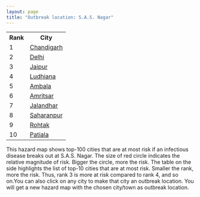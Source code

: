 ```yaml
---
layout: page
title: "Outbreak location: S.A.S. Nagar"
---
```

<div class="flex-container">
<div class="flex-item-left" id="mapid">
<script src="https://buda-magenta.github.io/hazard_map/load_map.js"></script>

<script>
var marker_outbreak = L.marker([30.883006, 75.869732],{"autoPan": true}).addTo(map); marker_outbreak.bindTooltip("S.A.S. Nagar").openTooltip();

var circle_1 = L.circle([30.733442, 76.779714], {"pane": "markerPane", "color": "red", "fill": true, "fillOpacity": 0.2, "fillRule": "evenodd", "lineCap": "round", "lineJoin": "round", "opacity": 1.0, "radius": 182804, "stroke": true, "weight": 3}).addTo(map);
circle_1.bindTooltip("Chandigarh<br>rank: 1<br>hazard index: 0.182805")
circle_1.bindPopup('<a href="https://buda-magenta.github.io/hazard_map/Chandigarh">Chandigarh</a>')

var circle_2 = L.circle([28.651718, 77.221939], {"pane": "markerPane", "color": "red", "fill": true, "fillOpacity": 0.2, "fillRule": "evenodd", "lineCap": "round", "lineJoin": "round", "opacity": 1.0, "radius": 35052, "stroke": true, "weight": 3}).addTo(map);
circle_2.bindTooltip("Delhi<br>rank: 2<br>hazard index: 0.035052")
circle_2.bindPopup('<a href="https://buda-magenta.github.io/hazard_map/Delhi">Delhi</a>')

var circle_3 = L.circle([26.915458, 75.818982], {"pane": "markerPane", "color": "red", "fill": true, "fillOpacity": 0.2, "fillRule": "evenodd", "lineCap": "round", "lineJoin": "round", "opacity": 1.0, "radius": 31714, "stroke": true, "weight": 3}).addTo(map);
circle_3.bindTooltip("Jaipur<br>rank: 3<br>hazard index: 0.031715")
circle_3.bindPopup('<a href="https://buda-magenta.github.io/hazard_map/Jaipur">Jaipur</a>')

var circle_4 = L.circle([30.909016, 75.851601], {"pane": "markerPane", "color": "red", "fill": true, "fillOpacity": 0.2, "fillRule": "evenodd", "lineCap": "round", "lineJoin": "round", "opacity": 1.0, "radius": 22771, "stroke": true, "weight": 3}).addTo(map);
circle_4.bindTooltip("Ludhiana<br>rank: 4<br>hazard index: 0.022772")
circle_4.bindPopup('<a href="https://buda-magenta.github.io/hazard_map/Ludhiana">Ludhiana</a>')

var circle_5 = L.circle([30.384367, 76.770421], {"pane": "markerPane", "color": "red", "fill": true, "fillOpacity": 0.2, "fillRule": "evenodd", "lineCap": "round", "lineJoin": "round", "opacity": 1.0, "radius": 15951, "stroke": true, "weight": 3}).addTo(map);
circle_5.bindTooltip("Ambala<br>rank: 5<br>hazard index: 0.015951")
circle_5.bindPopup('<a href="https://buda-magenta.github.io/hazard_map/Ambala">Ambala</a>')

var circle_6 = L.circle([31.634308, 74.873679], {"pane": "markerPane", "color": "red", "fill": true, "fillOpacity": 0.2, "fillRule": "evenodd", "lineCap": "round", "lineJoin": "round", "opacity": 1.0, "radius": 10943, "stroke": true, "weight": 3}).addTo(map);
circle_6.bindTooltip("Amritsar<br>rank: 6<br>hazard index: 0.010944")
circle_6.bindPopup('<a href="https://buda-magenta.github.io/hazard_map/Amritsar">Amritsar</a>')

var circle_7 = L.circle([31.292011, 75.568058], {"pane": "markerPane", "color": "red", "fill": true, "fillOpacity": 0.2, "fillRule": "evenodd", "lineCap": "round", "lineJoin": "round", "opacity": 1.0, "radius": 8540, "stroke": true, "weight": 3}).addTo(map);
circle_7.bindTooltip("Jalandhar<br>rank: 7<br>hazard index: 0.008540")
circle_7.bindPopup('<a href="https://buda-magenta.github.io/hazard_map/Jalandhar">Jalandhar</a>')

var circle_8 = L.circle([29.988077, 77.508130], {"pane": "markerPane", "color": "red", "fill": true, "fillOpacity": 0.2, "fillRule": "evenodd", "lineCap": "round", "lineJoin": "round", "opacity": 1.0, "radius": 5993, "stroke": true, "weight": 3}).addTo(map);
circle_8.bindTooltip("Saharanpur<br>rank: 8<br>hazard index: 0.005993")
circle_8.bindPopup('<a href="https://buda-magenta.github.io/hazard_map/Saharanpur">Saharanpur</a>')

var circle_9 = L.circle([28.901090, 76.580193], {"pane": "markerPane", "color": "red", "fill": true, "fillOpacity": 0.2, "fillRule": "evenodd", "lineCap": "round", "lineJoin": "round", "opacity": 1.0, "radius": 3850, "stroke": true, "weight": 3}).addTo(map);
circle_9.bindTooltip("Rohtak<br>rank: 9<br>hazard index: 0.003850")
circle_9.bindPopup('<a href="https://buda-magenta.github.io/hazard_map/Rohtak">Rohtak</a>')

var circle_10 = L.circle([30.209087, 76.339872], {"pane": "markerPane", "color": "red", "fill": true, "fillOpacity": 0.2, "fillRule": "evenodd", "lineCap": "round", "lineJoin": "round", "opacity": 1.0, "radius": 3404, "stroke": true, "weight": 3}).addTo(map);
circle_10.bindTooltip("Patiala<br>rank: 10<br>hazard index: 0.003404")
circle_10.bindPopup('<a href="https://buda-magenta.github.io/hazard_map/Patiala">Patiala</a>')

var circle_11 = L.circle([29.391275, 76.977167], {"pane": "markerPane", "color": "red", "fill": true, "fillOpacity": 0.2, "fillRule": "evenodd", "lineCap": "round", "lineJoin": "round", "opacity": 1.0, "radius": 3324, "stroke": true, "weight": 3}).addTo(map);
circle_11.bindTooltip("Panipat<br>rank: 11<br>hazard index: 0.003325")
circle_11.bindPopup('<a href="https://buda-magenta.github.io/hazard_map/Panipat">Panipat</a>')

var circle_12 = L.circle([27.639077, 76.614452], {"pane": "markerPane", "color": "red", "fill": true, "fillOpacity": 0.2, "fillRule": "evenodd", "lineCap": "round", "lineJoin": "round", "opacity": 1.0, "radius": 3253, "stroke": true, "weight": 3}).addTo(map);
circle_12.bindTooltip("Alwar<br>rank: 12<br>hazard index: 0.003254")
circle_12.bindPopup('<a href="https://buda-magenta.github.io/hazard_map/Alwar">Alwar</a>')

var circle_13 = L.circle([29.680327, 76.989625], {"pane": "markerPane", "color": "red", "fill": true, "fillOpacity": 0.2, "fillRule": "evenodd", "lineCap": "round", "lineJoin": "round", "opacity": 1.0, "radius": 3155, "stroke": true, "weight": 3}).addTo(map);
circle_13.bindTooltip("Karnal<br>rank: 13<br>hazard index: 0.003155")
circle_13.bindPopup('<a href="https://buda-magenta.github.io/hazard_map/Karnal">Karnal</a>')

var circle_14 = L.circle([29.301826, 76.338471], {"pane": "markerPane", "color": "red", "fill": true, "fillOpacity": 0.2, "fillRule": "evenodd", "lineCap": "round", "lineJoin": "round", "opacity": 1.0, "radius": 3111, "stroke": true, "weight": 3}).addTo(map);
circle_14.bindTooltip("Jind<br>rank: 14<br>hazard index: 0.003112")
circle_14.bindPopup('<a href="https://buda-magenta.github.io/hazard_map/Jind">Jind</a>')

var circle_15 = L.circle([29.168807, 75.746110], {"pane": "markerPane", "color": "red", "fill": true, "fillOpacity": 0.2, "fillRule": "evenodd", "lineCap": "round", "lineJoin": "round", "opacity": 1.0, "radius": 2531, "stroke": true, "weight": 3}).addTo(map);
circle_15.bindTooltip("Hisar<br>rank: 15<br>hazard index: 0.002531")
circle_15.bindPopup('<a href="https://buda-magenta.github.io/hazard_map/Hisar">Hisar</a>')

var circle_16 = L.circle([30.179115, 75.047102], {"pane": "markerPane", "color": "red", "fill": true, "fillOpacity": 0.2, "fillRule": "evenodd", "lineCap": "round", "lineJoin": "round", "opacity": 1.0, "radius": 2401, "stroke": true, "weight": 3}).addTo(map);
circle_16.bindTooltip("Bathinda<br>rank: 16<br>hazard index: 0.002401")
circle_16.bindPopup('<a href="https://buda-magenta.github.io/hazard_map/Bathinda">Bathinda</a>')

var circle_17 = L.circle([30.145054, 74.195660], {"pane": "markerPane", "color": "red", "fill": true, "fillOpacity": 0.2, "fillRule": "evenodd", "lineCap": "round", "lineJoin": "round", "opacity": 1.0, "radius": 2214, "stroke": true, "weight": 3}).addTo(map);
circle_17.bindTooltip("Abohar<br>rank: 17<br>hazard index: 0.002215")
circle_17.bindPopup('<a href="https://buda-magenta.github.io/hazard_map/Abohar">Abohar</a>')

var circle_18 = L.circle([30.325565, 78.043681], {"pane": "markerPane", "color": "red", "fill": true, "fillOpacity": 0.2, "fillRule": "evenodd", "lineCap": "round", "lineJoin": "round", "opacity": 1.0, "radius": 2026, "stroke": true, "weight": 3}).addTo(map);
circle_18.bindTooltip("Dehradun<br>rank: 18<br>hazard index: 0.002026")
circle_18.bindPopup('<a href="https://buda-magenta.github.io/hazard_map/Dehradun">Dehradun</a>')

var circle_19 = L.circle([19.075990, 72.877393], {"pane": "markerPane", "color": "red", "fill": true, "fillOpacity": 0.2, "fillRule": "evenodd", "lineCap": "round", "lineJoin": "round", "opacity": 1.0, "radius": 1999, "stroke": true, "weight": 3}).addTo(map);
circle_19.bindTooltip("Mumbai<br>rank: 19<br>hazard index: 0.001999")
circle_19.bindPopup('<a href="https://buda-magenta.github.io/hazard_map/Mumbai">Mumbai</a>')

var circle_20 = L.circle([30.885100, 74.660141], {"pane": "markerPane", "color": "red", "fill": true, "fillOpacity": 0.2, "fillRule": "evenodd", "lineCap": "round", "lineJoin": "round", "opacity": 1.0, "radius": 1923, "stroke": true, "weight": 3}).addTo(map);
circle_20.bindTooltip("Firozpur<br>rank: 20<br>hazard index: 0.001924")
circle_20.bindPopup('<a href="https://buda-magenta.github.io/hazard_map/Firozpur">Firozpur</a>')

var circle_21 = L.circle([30.783987, 75.160574], {"pane": "markerPane", "color": "red", "fill": true, "fillOpacity": 0.2, "fillRule": "evenodd", "lineCap": "round", "lineJoin": "round", "opacity": 1.0, "radius": 1896, "stroke": true, "weight": 3}).addTo(map);
circle_21.bindTooltip("Moga<br>rank: 21<br>hazard index: 0.001896")
circle_21.bindPopup('<a href="https://buda-magenta.github.io/hazard_map/Moga">Moga</a>')

var circle_22 = L.circle([29.822821, 76.378310], {"pane": "markerPane", "color": "red", "fill": true, "fillOpacity": 0.2, "fillRule": "evenodd", "lineCap": "round", "lineJoin": "round", "opacity": 1.0, "radius": 1894, "stroke": true, "weight": 3}).addTo(map);
circle_22.bindTooltip("Kaithal<br>rank: 22<br>hazard index: 0.001894")
circle_22.bindPopup('<a href="https://buda-magenta.github.io/hazard_map/Kaithal">Kaithal</a>')

var circle_23 = L.circle([25.531031, 78.652689], {"pane": "markerPane", "color": "red", "fill": true, "fillOpacity": 0.2, "fillRule": "evenodd", "lineCap": "round", "lineJoin": "round", "opacity": 1.0, "radius": 1830, "stroke": true, "weight": 3}).addTo(map);
circle_23.bindTooltip("Jhansi<br>rank: 23<br>hazard index: 0.001831")
circle_23.bindPopup('<a href="https://buda-magenta.github.io/hazard_map/Jhansi">Jhansi</a>')

var circle_24 = L.circle([30.129326, 77.245483], {"pane": "markerPane", "color": "red", "fill": true, "fillOpacity": 0.2, "fillRule": "evenodd", "lineCap": "round", "lineJoin": "round", "opacity": 1.0, "radius": 1820, "stroke": true, "weight": 3}).addTo(map);
circle_24.bindTooltip("Jagadhri<br>rank: 24<br>hazard index: 0.001820")
circle_24.bindPopup('<a href="https://buda-magenta.github.io/hazard_map/Jagadhri">Jagadhri</a>')

var circle_25 = L.circle([26.838100, 80.934600], {"pane": "markerPane", "color": "red", "fill": true, "fillOpacity": 0.2, "fillRule": "evenodd", "lineCap": "round", "lineJoin": "round", "opacity": 1.0, "radius": 1746, "stroke": true, "weight": 3}).addTo(map);
circle_25.bindTooltip("Lucknow<br>rank: 25<br>hazard index: 0.001746")
circle_25.bindPopup('<a href="https://buda-magenta.github.io/hazard_map/Lucknow">Lucknow</a>')

var circle_26 = L.circle([29.583333, 75.083333], {"pane": "markerPane", "color": "red", "fill": true, "fillOpacity": 0.2, "fillRule": "evenodd", "lineCap": "round", "lineJoin": "round", "opacity": 1.0, "radius": 1539, "stroke": true, "weight": 3}).addTo(map);
circle_26.bindTooltip("Sirsa<br>rank: 26<br>hazard index: 0.001540")
circle_26.bindPopup('<a href="https://buda-magenta.github.io/hazard_map/Sirsa">Sirsa</a>')

var circle_27 = L.circle([30.283140, 74.522997], {"pane": "markerPane", "color": "red", "fill": true, "fillOpacity": 0.2, "fillRule": "evenodd", "lineCap": "round", "lineJoin": "round", "opacity": 1.0, "radius": 1490, "stroke": true, "weight": 3}).addTo(map);
circle_27.bindTooltip("Muktsar<br>rank: 27<br>hazard index: 0.001490")
circle_27.bindPopup('<a href="https://buda-magenta.github.io/hazard_map/Muktsar">Muktsar</a>')

var circle_28 = L.circle([28.195647, 76.616518], {"pane": "markerPane", "color": "red", "fill": true, "fillOpacity": 0.2, "fillRule": "evenodd", "lineCap": "round", "lineJoin": "round", "opacity": 1.0, "radius": 1475, "stroke": true, "weight": 3}).addTo(map);
circle_28.bindTooltip("Rewari<br>rank: 28<br>hazard index: 0.001476")
circle_28.bindPopup('<a href="https://buda-magenta.github.io/hazard_map/Rewari">Rewari</a>')

var circle_29 = L.circle([26.469100, 74.639000], {"pane": "markerPane", "color": "red", "fill": true, "fillOpacity": 0.2, "fillRule": "evenodd", "lineCap": "round", "lineJoin": "round", "opacity": 1.0, "radius": 1458, "stroke": true, "weight": 3}).addTo(map);
circle_29.bindTooltip("Ajmer<br>rank: 29<br>hazard index: 0.001458")
circle_29.bindPopup('<a href="https://buda-magenta.github.io/hazard_map/Ajmer">Ajmer</a>')

var circle_30 = L.circle([31.104153, 77.170973], {"pane": "markerPane", "color": "red", "fill": true, "fillOpacity": 0.2, "fillRule": "evenodd", "lineCap": "round", "lineJoin": "round", "opacity": 1.0, "radius": 1426, "stroke": true, "weight": 3}).addTo(map);
circle_30.bindTooltip("Shimla<br>rank: 30<br>hazard index: 0.001426")
circle_30.bindPopup('<a href="https://buda-magenta.github.io/hazard_map/Shimla">Shimla</a>')

var circle_31 = L.circle([31.608574, 75.846442], {"pane": "markerPane", "color": "red", "fill": true, "fillOpacity": 0.2, "fillRule": "evenodd", "lineCap": "round", "lineJoin": "round", "opacity": 1.0, "radius": 1415, "stroke": true, "weight": 3}).addTo(map);
circle_31.bindTooltip("Hoshiarpur<br>rank: 31<br>hazard index: 0.001415")
circle_31.bindPopup('<a href="https://buda-magenta.github.io/hazard_map/Hoshiarpur">Hoshiarpur</a>')

var circle_32 = L.circle([31.819302, 75.199994], {"pane": "markerPane", "color": "red", "fill": true, "fillOpacity": 0.2, "fillRule": "evenodd", "lineCap": "round", "lineJoin": "round", "opacity": 1.0, "radius": 1314, "stroke": true, "weight": 3}).addTo(map);
circle_32.bindTooltip("Batala<br>rank: 32<br>hazard index: 0.001314")
circle_32.bindPopup('<a href="https://buda-magenta.github.io/hazard_map/Batala">Batala</a>')

var circle_33 = L.circle([29.993039, 76.829223], {"pane": "markerPane", "color": "red", "fill": true, "fillOpacity": 0.2, "fillRule": "evenodd", "lineCap": "round", "lineJoin": "round", "opacity": 1.0, "radius": 1302, "stroke": true, "weight": 3}).addTo(map);
circle_33.bindTooltip("Thanesar<br>rank: 33<br>hazard index: 0.001302")
circle_33.bindPopup('<a href="https://buda-magenta.github.io/hazard_map/Thanesar">Thanesar</a>')

var circle_34 = L.circle([25.196826, 76.000893], {"pane": "markerPane", "color": "red", "fill": true, "fillOpacity": 0.2, "fillRule": "evenodd", "lineCap": "round", "lineJoin": "round", "opacity": 1.0, "radius": 1298, "stroke": true, "weight": 3}).addTo(map);
circle_34.bindTooltip("Kota<br>rank: 34<br>hazard index: 0.001299")
circle_34.bindPopup('<a href="https://buda-magenta.github.io/hazard_map/Kota">Kota</a>')

var circle_35 = L.circle([32.301710, 75.658642], {"pane": "markerPane", "color": "red", "fill": true, "fillOpacity": 0.2, "fillRule": "evenodd", "lineCap": "round", "lineJoin": "round", "opacity": 1.0, "radius": 1246, "stroke": true, "weight": 3}).addTo(map);
circle_35.bindTooltip("Pathankot<br>rank: 35<br>hazard index: 0.001247")
circle_35.bindPopup('<a href="https://buda-magenta.github.io/hazard_map/Pathankot">Pathankot</a>')

var circle_36 = L.circle([31.385241, 75.305523], {"pane": "markerPane", "color": "red", "fill": true, "fillOpacity": 0.2, "fillRule": "evenodd", "lineCap": "round", "lineJoin": "round", "opacity": 1.0, "radius": 1088, "stroke": true, "weight": 3}).addTo(map);
circle_36.bindTooltip("Kapurthala<br>rank: 36<br>hazard index: 0.001089")
circle_36.bindPopup('<a href="https://buda-magenta.github.io/hazard_map/Kapurthala">Kapurthala</a>')

var circle_37 = L.circle([30.533129, 75.880760], {"pane": "markerPane", "color": "red", "fill": true, "fillOpacity": 0.2, "fillRule": "evenodd", "lineCap": "round", "lineJoin": "round", "opacity": 1.0, "radius": 1063, "stroke": true, "weight": 3}).addTo(map);
circle_37.bindTooltip("Malerkotla<br>rank: 37<br>hazard index: 0.001064")
circle_37.bindPopup('<a href="https://buda-magenta.github.io/hazard_map/Malerkotla">Malerkotla</a>')

var circle_38 = L.circle([26.296772, 73.035143], {"pane": "markerPane", "color": "red", "fill": true, "fillOpacity": 0.2, "fillRule": "evenodd", "lineCap": "round", "lineJoin": "round", "opacity": 1.0, "radius": 974, "stroke": true, "weight": 3}).addTo(map);
circle_38.bindTooltip("Jodhpur<br>rank: 38<br>hazard index: 0.000974")
circle_38.bindPopup('<a href="https://buda-magenta.github.io/hazard_map/Jodhpur">Jodhpur</a>')

var circle_39 = L.circle([12.979120, 77.591300], {"pane": "markerPane", "color": "red", "fill": true, "fillOpacity": 0.2, "fillRule": "evenodd", "lineCap": "round", "lineJoin": "round", "opacity": 1.0, "radius": 940, "stroke": true, "weight": 3}).addTo(map);
circle_39.bindTooltip("Bangalore<br>rank: 39<br>hazard index: 0.000941")
circle_39.bindPopup('<a href="https://buda-magenta.github.io/hazard_map/Bangalore">Bangalore</a>')

var circle_40 = L.circle([30.370469, 75.504017], {"pane": "markerPane", "color": "red", "fill": true, "fillOpacity": 0.2, "fillRule": "evenodd", "lineCap": "round", "lineJoin": "round", "opacity": 1.0, "radius": 916, "stroke": true, "weight": 3}).addTo(map);
circle_40.bindTooltip("Barnala<br>rank: 40<br>hazard index: 0.000917")
circle_40.bindPopup('<a href="https://buda-magenta.github.io/hazard_map/Barnala">Barnala</a>')

var circle_41 = L.circle([28.863842, 78.805778], {"pane": "markerPane", "color": "red", "fill": true, "fillOpacity": 0.2, "fillRule": "evenodd", "lineCap": "round", "lineJoin": "round", "opacity": 1.0, "radius": 759, "stroke": true, "weight": 3}).addTo(map);
circle_41.bindTooltip("Moradabad<br>rank: 41<br>hazard index: 0.000760")
circle_41.bindPopup('<a href="https://buda-magenta.github.io/hazard_map/Moradabad">Moradabad</a>')

var circle_42 = L.circle([29.003314, 77.016732], {"pane": "markerPane", "color": "red", "fill": true, "fillOpacity": 0.2, "fillRule": "evenodd", "lineCap": "round", "lineJoin": "round", "opacity": 1.0, "radius": 718, "stroke": true, "weight": 3}).addTo(map);
circle_42.bindTooltip("Sonipat<br>rank: 42<br>hazard index: 0.000718")
circle_42.bindPopup('<a href="https://buda-magenta.github.io/hazard_map/Sonipat">Sonipat</a>')

var circle_43 = L.circle([26.460914, 80.321759], {"pane": "markerPane", "color": "red", "fill": true, "fillOpacity": 0.2, "fillRule": "evenodd", "lineCap": "round", "lineJoin": "round", "opacity": 1.0, "radius": 667, "stroke": true, "weight": 3}).addTo(map);
circle_43.bindTooltip("Kanpur<br>rank: 43<br>hazard index: 0.000668")
circle_43.bindPopup('<a href="https://buda-magenta.github.io/hazard_map/Kanpur">Kanpur</a>')

var circle_44 = L.circle([32.718561, 74.858092], {"pane": "markerPane", "color": "red", "fill": true, "fillOpacity": 0.2, "fillRule": "evenodd", "lineCap": "round", "lineJoin": "round", "opacity": 1.0, "radius": 570, "stroke": true, "weight": 3}).addTo(map);
circle_44.bindTooltip("Jammu<br>rank: 44<br>hazard index: 0.000571")
circle_44.bindPopup('<a href="https://buda-magenta.github.io/hazard_map/Jammu">Jammu</a>')

var circle_45 = L.circle([23.258486, 77.401989], {"pane": "markerPane", "color": "red", "fill": true, "fillOpacity": 0.2, "fillRule": "evenodd", "lineCap": "round", "lineJoin": "round", "opacity": 1.0, "radius": 551, "stroke": true, "weight": 3}).addTo(map);
circle_45.bindTooltip("Bhopal<br>rank: 45<br>hazard index: 0.000551")
circle_45.bindPopup('<a href="https://buda-magenta.github.io/hazard_map/Bhopal">Bhopal</a>')

var circle_46 = L.circle([23.021624, 72.579707], {"pane": "markerPane", "color": "red", "fill": true, "fillOpacity": 0.2, "fillRule": "evenodd", "lineCap": "round", "lineJoin": "round", "opacity": 1.0, "radius": 520, "stroke": true, "weight": 3}).addTo(map);
circle_46.bindTooltip("Ahmedabad<br>rank: 46<br>hazard index: 0.000520")
circle_46.bindPopup('<a href="https://buda-magenta.github.io/hazard_map/Ahmedabad">Ahmedabad</a>')

var circle_47 = L.circle([28.428262, 77.002700], {"pane": "markerPane", "color": "red", "fill": true, "fillOpacity": 0.2, "fillRule": "evenodd", "lineCap": "round", "lineJoin": "round", "opacity": 1.0, "radius": 495, "stroke": true, "weight": 3}).addTo(map);
circle_47.bindTooltip("Gurgaon<br>rank: 47<br>hazard index: 0.000496")
circle_47.bindPopup('<a href="https://buda-magenta.github.io/hazard_map/Gurgaon">Gurgaon</a>')

var circle_48 = L.circle([34.074744, 74.820444], {"pane": "markerPane", "color": "red", "fill": true, "fillOpacity": 0.2, "fillRule": "evenodd", "lineCap": "round", "lineJoin": "round", "opacity": 1.0, "radius": 493, "stroke": true, "weight": 3}).addTo(map);
circle_48.bindTooltip("Srinagar<br>rank: 48<br>hazard index: 0.000494")
circle_48.bindPopup('<a href="https://buda-magenta.github.io/hazard_map/Srinagar">Srinagar</a>')

var circle_49 = L.circle([27.175255, 78.009816], {"pane": "markerPane", "color": "red", "fill": true, "fillOpacity": 0.2, "fillRule": "evenodd", "lineCap": "round", "lineJoin": "round", "opacity": 1.0, "radius": 483, "stroke": true, "weight": 3}).addTo(map);
circle_49.bindTooltip("Agra<br>rank: 49<br>hazard index: 0.000483")
circle_49.bindPopup('<a href="https://buda-magenta.github.io/hazard_map/Agra">Agra</a>')

var circle_50 = L.circle([28.402979, 77.310384], {"pane": "markerPane", "color": "red", "fill": true, "fillOpacity": 0.2, "fillRule": "evenodd", "lineCap": "round", "lineJoin": "round", "opacity": 1.0, "radius": 454, "stroke": true, "weight": 3}).addTo(map);
circle_50.bindTooltip("Faridabad<br>rank: 50<br>hazard index: 0.000455")
circle_50.bindPopup('<a href="https://buda-magenta.github.io/hazard_map/Faridabad">Faridabad</a>')

var circle_51 = L.circle([30.211200, 77.286390], {"pane": "markerPane", "color": "red", "fill": true, "fillOpacity": 0.2, "fillRule": "evenodd", "lineCap": "round", "lineJoin": "round", "opacity": 1.0, "radius": 411, "stroke": true, "weight": 3}).addTo(map);
circle_51.bindTooltip("Yamunanagar<br>rank: 51<br>hazard index: 0.000411")
circle_51.bindPopup('<a href="https://buda-magenta.github.io/hazard_map/Yamunanagar">Yamunanagar</a>')

var circle_52 = L.circle([28.015929, 73.317137], {"pane": "markerPane", "color": "red", "fill": true, "fillOpacity": 0.2, "fillRule": "evenodd", "lineCap": "round", "lineJoin": "round", "opacity": 1.0, "radius": 411, "stroke": true, "weight": 3}).addTo(map);
circle_52.bindTooltip("Bikaner<br>rank: 52<br>hazard index: 0.000411")
circle_52.bindPopup('<a href="https://buda-magenta.github.io/hazard_map/Bikaner">Bikaner</a>')

var circle_53 = L.circle([28.793170, 76.139128], {"pane": "markerPane", "color": "red", "fill": true, "fillOpacity": 0.2, "fillRule": "evenodd", "lineCap": "round", "lineJoin": "round", "opacity": 1.0, "radius": 385, "stroke": true, "weight": 3}).addTo(map);
circle_53.bindTooltip("Bhiwani<br>rank: 53<br>hazard index: 0.000385")
circle_53.bindPopup('<a href="https://buda-magenta.github.io/hazard_map/Bhiwani">Bhiwani</a>')

var circle_54 = L.circle([25.488773, 74.699613], {"pane": "markerPane", "color": "red", "fill": true, "fillOpacity": 0.2, "fillRule": "evenodd", "lineCap": "round", "lineJoin": "round", "opacity": 1.0, "radius": 348, "stroke": true, "weight": 3}).addTo(map);
circle_54.bindTooltip("Bhilwara<br>rank: 54<br>hazard index: 0.000348")
circle_54.bindPopup('<a href="https://buda-magenta.github.io/hazard_map/Bhilwara">Bhilwara</a>')

var circle_55 = L.circle([26.588559, 74.861097], {"pane": "markerPane", "color": "red", "fill": true, "fillOpacity": 0.2, "fillRule": "evenodd", "lineCap": "round", "lineJoin": "round", "opacity": 1.0, "radius": 343, "stroke": true, "weight": 3}).addTo(map);
circle_55.bindTooltip("Kishangarh<br>rank: 55<br>hazard index: 0.000343")
circle_55.bindPopup('<a href="https://buda-magenta.github.io/hazard_map/Kishangarh">Kishangarh</a>')

var circle_56 = L.circle([27.662826, 75.027926], {"pane": "markerPane", "color": "red", "fill": true, "fillOpacity": 0.2, "fillRule": "evenodd", "lineCap": "round", "lineJoin": "round", "opacity": 1.0, "radius": 339, "stroke": true, "weight": 3}).addTo(map);
circle_56.bindTooltip("Sikar<br>rank: 56<br>hazard index: 0.000340")
circle_56.bindPopup('<a href="https://buda-magenta.github.io/hazard_map/Sikar">Sikar</a>')

var circle_57 = L.circle([22.541418, 88.357691], {"pane": "markerPane", "color": "red", "fill": true, "fillOpacity": 0.2, "fillRule": "evenodd", "lineCap": "round", "lineJoin": "round", "opacity": 1.0, "radius": 327, "stroke": true, "weight": 3}).addTo(map);
circle_57.bindTooltip("Kolkata<br>rank: 57<br>hazard index: 0.000328")
circle_57.bindPopup('<a href="https://buda-magenta.github.io/hazard_map/Kolkata">Kolkata</a>')

var circle_58 = L.circle([26.203725, 78.157363], {"pane": "markerPane", "color": "red", "fill": true, "fillOpacity": 0.2, "fillRule": "evenodd", "lineCap": "round", "lineJoin": "round", "opacity": 1.0, "radius": 323, "stroke": true, "weight": 3}).addTo(map);
circle_58.bindTooltip("Gwalior<br>rank: 58<br>hazard index: 0.000323")
circle_58.bindPopup('<a href="https://buda-magenta.github.io/hazard_map/Gwalior">Gwalior</a>')

var circle_59 = L.circle([18.521428, 73.854454], {"pane": "markerPane", "color": "red", "fill": true, "fillOpacity": 0.2, "fillRule": "evenodd", "lineCap": "round", "lineJoin": "round", "opacity": 1.0, "radius": 317, "stroke": true, "weight": 3}).addTo(map);
circle_59.bindTooltip("Pune<br>rank: 59<br>hazard index: 0.000317")
circle_59.bindPopup('<a href="https://buda-magenta.github.io/hazard_map/Pune">Pune</a>')

var circle_60 = L.circle([29.000653, 77.768229], {"pane": "markerPane", "color": "red", "fill": true, "fillOpacity": 0.2, "fillRule": "evenodd", "lineCap": "round", "lineJoin": "round", "opacity": 1.0, "radius": 305, "stroke": true, "weight": 3}).addTo(map);
circle_60.bindTooltip("Meerut<br>rank: 60<br>hazard index: 0.000305")
circle_60.bindPopup('<a href="https://buda-magenta.github.io/hazard_map/Meerut">Meerut</a>')

var circle_61 = L.circle([17.388786, 78.461065], {"pane": "markerPane", "color": "red", "fill": true, "fillOpacity": 0.2, "fillRule": "evenodd", "lineCap": "round", "lineJoin": "round", "opacity": 1.0, "radius": 299, "stroke": true, "weight": 3}).addTo(map);
circle_61.bindTooltip("Hyderabad<br>rank: 61<br>hazard index: 0.000299")
circle_61.bindPopup('<a href="https://buda-magenta.github.io/hazard_map/Hyderabad">Hyderabad</a>')

var circle_62 = L.circle([29.448006, 77.740685], {"pane": "markerPane", "color": "red", "fill": true, "fillOpacity": 0.2, "fillRule": "evenodd", "lineCap": "round", "lineJoin": "round", "opacity": 1.0, "radius": 271, "stroke": true, "weight": 3}).addTo(map);
circle_62.bindTooltip("Muzaffarnagar<br>rank: 62<br>hazard index: 0.000271")
circle_62.bindPopup('<a href="https://buda-magenta.github.io/hazard_map/Muzaffarnagar">Muzaffarnagar</a>')

var circle_63 = L.circle([28.457876, 79.405571], {"pane": "markerPane", "color": "red", "fill": true, "fillOpacity": 0.2, "fillRule": "evenodd", "lineCap": "round", "lineJoin": "round", "opacity": 1.0, "radius": 261, "stroke": true, "weight": 3}).addTo(map);
circle_63.bindTooltip("Bareilly<br>rank: 63<br>hazard index: 0.000262")
circle_63.bindPopup('<a href="https://buda-magenta.github.io/hazard_map/Bareilly">Bareilly</a>')

var circle_64 = L.circle([29.938447, 78.145298], {"pane": "markerPane", "color": "red", "fill": true, "fillOpacity": 0.2, "fillRule": "evenodd", "lineCap": "round", "lineJoin": "round", "opacity": 1.0, "radius": 259, "stroke": true, "weight": 3}).addTo(map);
circle_64.bindTooltip("Haridwar<br>rank: 64<br>hazard index: 0.000260")
circle_64.bindPopup('<a href="https://buda-magenta.github.io/hazard_map/Haridwar">Haridwar</a>')

var circle_65 = L.circle([27.633333, 77.583333], {"pane": "markerPane", "color": "red", "fill": true, "fillOpacity": 0.2, "fillRule": "evenodd", "lineCap": "round", "lineJoin": "round", "opacity": 1.0, "radius": 246, "stroke": true, "weight": 3}).addTo(map);
circle_65.bindTooltip("Mathura<br>rank: 65<br>hazard index: 0.000246")
circle_65.bindPopup('<a href="https://buda-magenta.github.io/hazard_map/Mathura">Mathura</a>')

var circle_66 = L.circle([25.609324, 85.123525], {"pane": "markerPane", "color": "red", "fill": true, "fillOpacity": 0.2, "fillRule": "evenodd", "lineCap": "round", "lineJoin": "round", "opacity": 1.0, "radius": 227, "stroke": true, "weight": 3}).addTo(map);
circle_66.bindTooltip("Patna<br>rank: 66<br>hazard index: 0.000227")
circle_66.bindPopup('<a href="https://buda-magenta.github.io/hazard_map/Patna">Patna</a>')

var circle_67 = L.circle([26.122147, 75.663754], {"pane": "markerPane", "color": "red", "fill": true, "fillOpacity": 0.2, "fillRule": "evenodd", "lineCap": "round", "lineJoin": "round", "opacity": 1.0, "radius": 206, "stroke": true, "weight": 3}).addTo(map);
circle_67.bindTooltip("Tonk<br>rank: 67<br>hazard index: 0.000206")
circle_67.bindPopup('<a href="https://buda-magenta.github.io/hazard_map/Tonk">Tonk</a>')

var circle_68 = L.circle([27.876990, 78.137290], {"pane": "markerPane", "color": "red", "fill": true, "fillOpacity": 0.2, "fillRule": "evenodd", "lineCap": "round", "lineJoin": "round", "opacity": 1.0, "radius": 202, "stroke": true, "weight": 3}).addTo(map);
circle_68.bindTooltip("Aligarh<br>rank: 68<br>hazard index: 0.000203")
circle_68.bindPopup('<a href="https://buda-magenta.github.io/hazard_map/Aligarh">Aligarh</a>')

var circle_69 = L.circle([28.733400, 77.298600], {"pane": "markerPane", "color": "red", "fill": true, "fillOpacity": 0.2, "fillRule": "evenodd", "lineCap": "round", "lineJoin": "round", "opacity": 1.0, "radius": 200, "stroke": true, "weight": 3}).addTo(map);
circle_69.bindTooltip("Loni<br>rank: 69<br>hazard index: 0.000200")
circle_69.bindPopup('<a href="https://buda-magenta.github.io/hazard_map/Loni">Loni</a>')

var circle_70 = L.circle([13.083694, 80.270186], {"pane": "markerPane", "color": "red", "fill": true, "fillOpacity": 0.2, "fillRule": "evenodd", "lineCap": "round", "lineJoin": "round", "opacity": 1.0, "radius": 193, "stroke": true, "weight": 3}).addTo(map);
circle_70.bindTooltip("Chennai<br>rank: 70<br>hazard index: 0.000193")
circle_70.bindPopup('<a href="https://buda-magenta.github.io/hazard_map/Chennai">Chennai</a>')

var circle_71 = L.circle([24.578721, 73.686257], {"pane": "markerPane", "color": "red", "fill": true, "fillOpacity": 0.2, "fillRule": "evenodd", "lineCap": "round", "lineJoin": "round", "opacity": 1.0, "radius": 179, "stroke": true, "weight": 3}).addTo(map);
circle_71.bindTooltip("Udaipur<br>rank: 71<br>hazard index: 0.000180")
circle_71.bindPopup('<a href="https://buda-magenta.github.io/hazard_map/Udaipur">Udaipur</a>')

var circle_72 = L.circle([29.869350, 77.890212], {"pane": "markerPane", "color": "red", "fill": true, "fillOpacity": 0.2, "fillRule": "evenodd", "lineCap": "round", "lineJoin": "round", "opacity": 1.0, "radius": 171, "stroke": true, "weight": 3}).addTo(map);
circle_72.bindTooltip("Roorkee<br>rank: 72<br>hazard index: 0.000172")
circle_72.bindPopup('<a href="https://buda-magenta.github.io/hazard_map/Roorkee">Roorkee</a>')

var circle_73 = L.circle([19.169335, 77.311013], {"pane": "markerPane", "color": "red", "fill": true, "fillOpacity": 0.2, "fillRule": "evenodd", "lineCap": "round", "lineJoin": "round", "opacity": 1.0, "radius": 168, "stroke": true, "weight": 3}).addTo(map);
circle_73.bindTooltip("Nanded Waghala<br>rank: 73<br>hazard index: 0.000169")
circle_73.bindPopup('<a href="https://buda-magenta.github.io/hazard_map/Nanded_Waghala">Nanded Waghala</a>')

var circle_74 = L.circle([27.912633, 79.746563], {"pane": "markerPane", "color": "red", "fill": true, "fillOpacity": 0.2, "fillRule": "evenodd", "lineCap": "round", "lineJoin": "round", "opacity": 1.0, "radius": 165, "stroke": true, "weight": 3}).addTo(map);
circle_74.bindTooltip("Shahjahanpur<br>rank: 74<br>hazard index: 0.000166")
circle_74.bindPopup('<a href="https://buda-magenta.github.io/hazard_map/Shahjahanpur">Shahjahanpur</a>')

var circle_75 = L.circle([25.438130, 81.833800], {"pane": "markerPane", "color": "red", "fill": true, "fillOpacity": 0.2, "fillRule": "evenodd", "lineCap": "round", "lineJoin": "round", "opacity": 1.0, "radius": 161, "stroke": true, "weight": 3}).addTo(map);
circle_75.bindTooltip("Allahabad<br>rank: 75<br>hazard index: 0.000162")
circle_75.bindPopup('<a href="https://buda-magenta.github.io/hazard_map/Allahabad">Allahabad</a>')

var circle_76 = L.circle([28.660965, 76.834676], {"pane": "markerPane", "color": "red", "fill": true, "fillOpacity": 0.2, "fillRule": "evenodd", "lineCap": "round", "lineJoin": "round", "opacity": 1.0, "radius": 158, "stroke": true, "weight": 3}).addTo(map);
circle_76.bindTooltip("Bahadurgarh<br>rank: 76<br>hazard index: 0.000159")
circle_76.bindPopup('<a href="https://buda-magenta.github.io/hazard_map/Bahadurgarh">Bahadurgarh</a>')

var circle_77 = L.circle([28.206144, 74.691907], {"pane": "markerPane", "color": "red", "fill": true, "fillOpacity": 0.2, "fillRule": "evenodd", "lineCap": "round", "lineJoin": "round", "opacity": 1.0, "radius": 148, "stroke": true, "weight": 3}).addTo(map);
circle_77.bindTooltip("Churu<br>rank: 77<br>hazard index: 0.000148")
circle_77.bindPopup('<a href="https://buda-magenta.github.io/hazard_map/Churu">Churu</a>')

var circle_78 = L.circle([27.060786, 74.176675], {"pane": "markerPane", "color": "red", "fill": true, "fillOpacity": 0.2, "fillRule": "evenodd", "lineCap": "round", "lineJoin": "round", "opacity": 1.0, "radius": 134, "stroke": true, "weight": 3}).addTo(map);
circle_78.bindTooltip("Nagaur<br>rank: 78<br>hazard index: 0.000135")
circle_78.bindPopup('<a href="https://buda-magenta.github.io/hazard_map/Nagaur">Nagaur</a>')

var circle_79 = L.circle([28.753900, 77.399900], {"pane": "markerPane", "color": "red", "fill": true, "fillOpacity": 0.2, "fillRule": "evenodd", "lineCap": "round", "lineJoin": "round", "opacity": 1.0, "radius": 134, "stroke": true, "weight": 3}).addTo(map);
circle_79.bindTooltip("Khora<br>rank: 79<br>hazard index: 0.000135")
circle_79.bindPopup('<a href="https://buda-magenta.github.io/hazard_map/Khora">Khora</a>')

var circle_80 = L.circle([20.761862, 77.192172], {"pane": "markerPane", "color": "red", "fill": true, "fillOpacity": 0.2, "fillRule": "evenodd", "lineCap": "round", "lineJoin": "round", "opacity": 1.0, "radius": 131, "stroke": true, "weight": 3}).addTo(map);
circle_80.bindTooltip("Akola<br>rank: 80<br>hazard index: 0.000131")
circle_80.bindPopup('<a href="https://buda-magenta.github.io/hazard_map/Akola">Akola</a>')

var circle_81 = L.circle([26.229141, 76.304533], {"pane": "markerPane", "color": "red", "fill": true, "fillOpacity": 0.2, "fillRule": "evenodd", "lineCap": "round", "lineJoin": "round", "opacity": 1.0, "radius": 123, "stroke": true, "weight": 3}).addTo(map);
circle_81.bindTooltip("Sawai Madhopur<br>rank: 81<br>hazard index: 0.000124")
circle_81.bindPopup('<a href="https://buda-magenta.github.io/hazard_map/Sawai_Madhopur">Sawai Madhopur</a>')

var circle_82 = L.circle([25.335649, 83.007629], {"pane": "markerPane", "color": "red", "fill": true, "fillOpacity": 0.2, "fillRule": "evenodd", "lineCap": "round", "lineJoin": "round", "opacity": 1.0, "radius": 117, "stroke": true, "weight": 3}).addTo(map);
circle_82.bindTooltip("Varanasi<br>rank: 82<br>hazard index: 0.000117")
circle_82.bindPopup('<a href="https://buda-magenta.github.io/hazard_map/Varanasi">Varanasi</a>')

var circle_83 = L.circle([26.099214, 74.312704], {"pane": "markerPane", "color": "red", "fill": true, "fillOpacity": 0.2, "fillRule": "evenodd", "lineCap": "round", "lineJoin": "round", "opacity": 1.0, "radius": 115, "stroke": true, "weight": 3}).addTo(map);
circle_83.bindTooltip("Beawar<br>rank: 83<br>hazard index: 0.000116")
circle_83.bindPopup('<a href="https://buda-magenta.github.io/hazard_map/Beawar">Beawar</a>')

var circle_84 = L.circle([15.398403, 73.812918], {"pane": "markerPane", "color": "red", "fill": true, "fillOpacity": 0.2, "fillRule": "evenodd", "lineCap": "round", "lineJoin": "round", "opacity": 1.0, "radius": 112, "stroke": true, "weight": 3}).addTo(map);
circle_84.bindTooltip("Vasco Da Gama<br>rank: 84<br>hazard index: 0.000112")
circle_84.bindPopup('<a href="https://buda-magenta.github.io/hazard_map/Vasco_Da_Gama">Vasco Da Gama</a>')

var circle_85 = L.circle([19.194329, 72.970178], {"pane": "markerPane", "color": "red", "fill": true, "fillOpacity": 0.2, "fillRule": "evenodd", "lineCap": "round", "lineJoin": "round", "opacity": 1.0, "radius": 111, "stroke": true, "weight": 3}).addTo(map);
circle_85.bindTooltip("Thane<br>rank: 85<br>hazard index: 0.000112")
circle_85.bindPopup('<a href="https://buda-magenta.github.io/hazard_map/Thane">Thane</a>')

var circle_86 = L.circle([26.180598, 91.753943], {"pane": "markerPane", "color": "red", "fill": true, "fillOpacity": 0.2, "fillRule": "evenodd", "lineCap": "round", "lineJoin": "round", "opacity": 1.0, "radius": 110, "stroke": true, "weight": 3}).addTo(map);
circle_86.bindTooltip("Guwahati<br>rank: 86<br>hazard index: 0.000110")
circle_86.bindPopup('<a href="https://buda-magenta.github.io/hazard_map/Guwahati">Guwahati</a>')

var circle_87 = L.circle([28.740613, 77.835426], {"pane": "markerPane", "color": "red", "fill": true, "fillOpacity": 0.2, "fillRule": "evenodd", "lineCap": "round", "lineJoin": "round", "opacity": 1.0, "radius": 103, "stroke": true, "weight": 3}).addTo(map);
circle_87.bindTooltip("Hapur<br>rank: 87<br>hazard index: 0.000103")
circle_87.bindPopup('<a href="https://buda-magenta.github.io/hazard_map/Hapur">Hapur</a>')

var circle_88 = L.circle([27.701115, 74.464936], {"pane": "markerPane", "color": "red", "fill": true, "fillOpacity": 0.2, "fillRule": "evenodd", "lineCap": "round", "lineJoin": "round", "opacity": 1.0, "radius": 102, "stroke": true, "weight": 3}).addTo(map);
circle_88.bindTooltip("Sujangarh<br>rank: 88<br>hazard index: 0.000102")
circle_88.bindPopup('<a href="https://buda-magenta.github.io/hazard_map/Sujangarh">Sujangarh</a>')

var circle_89 = L.circle([29.367200, 74.298364], {"pane": "markerPane", "color": "red", "fill": true, "fillOpacity": 0.2, "fillRule": "evenodd", "lineCap": "round", "lineJoin": "round", "opacity": 1.0, "radius": 101, "stroke": true, "weight": 3}).addTo(map);
circle_89.bindTooltip("Hanumangarh<br>rank: 89<br>hazard index: 0.000101")
circle_89.bindPopup('<a href="https://buda-magenta.github.io/hazard_map/Hanumangarh">Hanumangarh</a>')

var circle_90 = L.circle([28.570784, 77.327107], {"pane": "markerPane", "color": "red", "fill": true, "fillOpacity": 0.2, "fillRule": "evenodd", "lineCap": "round", "lineJoin": "round", "opacity": 1.0, "radius": 99, "stroke": true, "weight": 3}).addTo(map);
circle_90.bindTooltip("Noida<br>rank: 90<br>hazard index: 0.000100")
circle_90.bindPopup('<a href="https://buda-magenta.github.io/hazard_map/Noida">Noida</a>')

var circle_91 = L.circle([28.794068, 79.185930], {"pane": "markerPane", "color": "red", "fill": true, "fillOpacity": 0.2, "fillRule": "evenodd", "lineCap": "round", "lineJoin": "round", "opacity": 1.0, "radius": 92, "stroke": true, "weight": 3}).addTo(map);
circle_91.bindTooltip("Rampur<br>rank: 91<br>hazard index: 0.000093")
circle_91.bindPopup('<a href="https://buda-magenta.github.io/hazard_map/Rampur">Rampur</a>')

var circle_92 = L.circle([21.149813, 79.082056], {"pane": "markerPane", "color": "red", "fill": true, "fillOpacity": 0.2, "fillRule": "evenodd", "lineCap": "round", "lineJoin": "round", "opacity": 1.0, "radius": 91, "stroke": true, "weight": 3}).addTo(map);
circle_92.bindTooltip("Nagpur<br>rank: 92<br>hazard index: 0.000092")
circle_92.bindPopup('<a href="https://buda-magenta.github.io/hazard_map/Nagpur">Nagpur</a>')

var circle_93 = L.circle([27.177366, 78.389912], {"pane": "markerPane", "color": "red", "fill": true, "fillOpacity": 0.2, "fillRule": "evenodd", "lineCap": "round", "lineJoin": "round", "opacity": 1.0, "radius": 90, "stroke": true, "weight": 3}).addTo(map);
circle_93.bindTooltip("Firozabad<br>rank: 93<br>hazard index: 0.000091")
circle_93.bindPopup('<a href="https://buda-magenta.github.io/hazard_map/Firozabad">Firozabad</a>')

var circle_94 = L.circle([20.266777, 85.843559], {"pane": "markerPane", "color": "red", "fill": true, "fillOpacity": 0.2, "fillRule": "evenodd", "lineCap": "round", "lineJoin": "round", "opacity": 1.0, "radius": 89, "stroke": true, "weight": 3}).addTo(map);
circle_94.bindTooltip("Bhubaneswar<br>rank: 94<br>hazard index: 0.000089")
circle_94.bindPopup('<a href="https://buda-magenta.github.io/hazard_map/Bhubaneswar">Bhubaneswar</a>')

var circle_95 = L.circle([21.170200, 72.831100], {"pane": "markerPane", "color": "red", "fill": true, "fillOpacity": 0.2, "fillRule": "evenodd", "lineCap": "round", "lineJoin": "round", "opacity": 1.0, "radius": 86, "stroke": true, "weight": 3}).addTo(map);
circle_95.bindTooltip("Surat<br>rank: 95<br>hazard index: 0.000086")
circle_95.bindPopup('<a href="https://buda-magenta.github.io/hazard_map/Surat">Surat</a>')

var circle_96 = L.circle([25.500000, 75.833333], {"pane": "markerPane", "color": "red", "fill": true, "fillOpacity": 0.2, "fillRule": "evenodd", "lineCap": "round", "lineJoin": "round", "opacity": 1.0, "radius": 84, "stroke": true, "weight": 3}).addTo(map);
circle_96.bindTooltip("Bundi<br>rank: 96<br>hazard index: 0.000084")
circle_96.bindPopup('<a href="https://buda-magenta.github.io/hazard_map/Bundi">Bundi</a>')

var circle_97 = L.circle([23.370035, 85.325013], {"pane": "markerPane", "color": "red", "fill": true, "fillOpacity": 0.2, "fillRule": "evenodd", "lineCap": "round", "lineJoin": "round", "opacity": 1.0, "radius": 81, "stroke": true, "weight": 3}).addTo(map);
circle_97.bindTooltip("Ranchi<br>rank: 97<br>hazard index: 0.000081")
circle_97.bindPopup('<a href="https://buda-magenta.github.io/hazard_map/Ranchi">Ranchi</a>')

var circle_98 = L.circle([27.265212, 77.369126], {"pane": "markerPane", "color": "red", "fill": true, "fillOpacity": 0.2, "fillRule": "evenodd", "lineCap": "round", "lineJoin": "round", "opacity": 1.0, "radius": 79, "stroke": true, "weight": 3}).addTo(map);
circle_98.bindTooltip("Bharatpur<br>rank: 98<br>hazard index: 0.000080")
circle_98.bindPopup('<a href="https://buda-magenta.github.io/hazard_map/Bharatpur">Bharatpur</a>')

var circle_99 = L.circle([23.749721, 91.876635], {"pane": "markerPane", "color": "red", "fill": true, "fillOpacity": 0.2, "fillRule": "evenodd", "lineCap": "round", "lineJoin": "round", "opacity": 1.0, "radius": 75, "stroke": true, "weight": 3}).addTo(map);
circle_99.bindTooltip("Ganganagar<br>rank: 99<br>hazard index: 0.000076")
circle_99.bindPopup('<a href="https://buda-magenta.github.io/hazard_map/Ganganagar">Ganganagar</a>')

var circle_100 = L.circle([29.500882, 77.348383], {"pane": "markerPane", "color": "red", "fill": true, "fillOpacity": 0.2, "fillRule": "evenodd", "lineCap": "round", "lineJoin": "round", "opacity": 1.0, "radius": 71, "stroke": true, "weight": 3}).addTo(map);
circle_100.bindTooltip("Shamli<br>rank: 100<br>hazard index: 0.000072")
circle_100.bindPopup('<a href="https://buda-magenta.github.io/hazard_map/Shamli">Shamli</a>')
</script>
</div>


<div class="flex-item-right">
<table>
<tr>
<th>Rank</th>
<th>City</th>
</tr>

<tr>
<td>1</td>
<td><a href="https://buda-magenta.github.io/hazard_map/Chandigarh">Chandigarh</a></td>
</tr>

<tr>
<td>2</td>
<td><a href="https://buda-magenta.github.io/hazard_map/Delhi">Delhi</a></td>
</tr>

<tr>
<td>3</td>
<td><a href="https://buda-magenta.github.io/hazard_map/Jaipur">Jaipur</a></td>
</tr>

<tr>
<td>4</td>
<td><a href="https://buda-magenta.github.io/hazard_map/Ludhiana">Ludhiana</a></td>
</tr>

<tr>
<td>5</td>
<td><a href="https://buda-magenta.github.io/hazard_map/Ambala">Ambala</a></td>
</tr>

<tr>
<td>6</td>
<td><a href="https://buda-magenta.github.io/hazard_map/Amritsar">Amritsar</a></td>
</tr>

<tr>
<td>7</td>
<td><a href="https://buda-magenta.github.io/hazard_map/Jalandhar">Jalandhar</a></td>
</tr>

<tr>
<td>8</td>
<td><a href="https://buda-magenta.github.io/hazard_map/Saharanpur">Saharanpur</a></td>
</tr>

<tr>
<td>9</td>
<td><a href="https://buda-magenta.github.io/hazard_map/Rohtak">Rohtak</a></td>
</tr>

<tr>
<td>10</td>
<td><a href="https://buda-magenta.github.io/hazard_map/Patiala">Patiala</a></td>
</tr>

</table>
</div>
</div>


<p align="left">This hazard map shows top-100 cities that are at most risk if an infectious disease breaks out at S.A.S. Nagar. The size of red circle indicates the relative magnitude of risk. Bigger the circle, more the risk. The table on the side highlights the list of top-10 cities that are at most risk. Smaller the rank, more the risk. Thus, rank 3 is more at risk compared to rank 4, and so on.You can also click on any city to make that city an outbreak location. You will get a new hazard map with the chosen city/town as outbreak location.
</p>